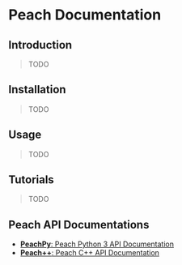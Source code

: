# Peach Documentation


## Introduction
> TODO

## Installation
> TODO

## Usage
> TODO

## Tutorials
> TODO

## Peach API Documentations
- [__PeachPy__: Peach Python 3 API Documentation](./PeachAPI/PeachPy/README.md)
- [__Peach++__: Peach C++ API Documentation](./PeachAPI/Peach++/README.md)